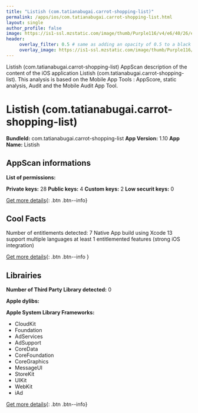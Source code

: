 ```yaml
---
title: "Listish (com.tatianabugai.carrot-shopping-list)"
permalink: /apps/ios/com.tatianabugai.carrot-shopping-list.html
layout: single
author_profile: false
image: https://is1-ssl.mzstatic.com/image/thumb/Purple116/v4/e6/40/26/e64026f9-ae4b-7f03-b041-4ccea875963f/AppIcon-1x_U007emarketing-0-7-0-85-220.png/512x512bb.jpg
header: 
     overlay_filter: 0.5 # same as adding an opacity of 0.5 to a black background
     overlay_image: https://is1-ssl.mzstatic.com/image/thumb/Purple116/v4/e6/40/26/e64026f9-ae4b-7f03-b041-4ccea875963f/AppIcon-1x_U007emarketing-0-7-0-85-220.png/512x512bb.jpg
---
```

Listish (com.tatianabugai.carrot-shopping-list) AppScan description of the content of the iOS application Listish (com.tatianabugai.carrot-shopping-list). This analysis is based on the Mobile App Tools : AppScore, static analysis, Audit and the Mobile Audit App Tool.

# Listish (com.tatianabugai.carrot-shopping-list)

**BundleId:** com.tatianabugai.carrot-shopping-list
**App Version:** 1.10
**App Name:** Listish


## AppScan informations 

**List of permissions:** 
  
  
**Private keys:** 28
**Public keys:** 4
**Custom keys:** 2
**Low securit keys:** 0
  
[Get more details](/pricing.html){: .btn .btn--info}

## Cool Facts

Number of entitlements detected: 7
Native App
build using Xcode 13
support multiple languages
at least 1 entitlemented features (strong iOS integration)
  
[Get more details](/pricing.html){: .btn .btn--info }

## Librairies 
**Number of Third Party Library detected:** 0


**Apple dylibs:**


**Apple System Library Frameworks:**
- CloudKit
- Foundation
- AdServices
- AdSupport
- CoreData
- CoreFoundation
- CoreGraphics
- MessageUI
- StoreKit
- UIKit
- WebKit
- iAd


  
[Get more details](/pricing.html){: .btn .btn--info}

